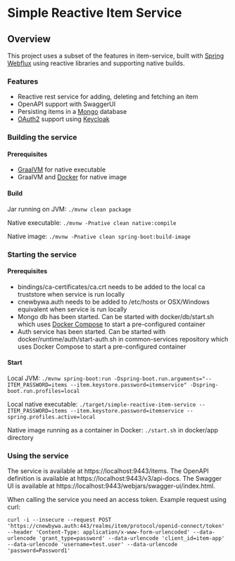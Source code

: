 # Simple Reactive Item Service

## Overview
This project uses a subset of the features in item-service, built with [Spring Webflux](https://docs.spring.io/spring-framework/reference/web/webflux.html) using reactive libraries and supporting native builds.

### Features
* Reactive rest service for adding, deleting and fetching an item
* OpenAPI support with SwaggerUI
* Persisting items in a [Mongo](https://www.mongodb.com/) database
* [OAuth2](https://oauth.net/2/) support using [Keycloak](https://www.keycloak.org/)

### Building the service

#### Prerequisites
* [GraalVM](https://www.graalvm.org/) for native executable
* GraalVM and [Docker](https://www.docker.com/) for native image

#### Build
Jar running on JVM: `./mvnw clean package`

Native executable: `./mvnw -Pnative clean native:compile`

Native image: `./mvnw -Pnative clean spring-boot:build-image`

### Starting the service

#### Prerequisites
* bindings/ca-certificates/ca.crt needs to be added to the local ca truststore when service is run locally
* cnewbywa.auth needs to be added to /etc/hosts or OSX/Windows equivalent when service is run locally
* Mongo db has been started. Can be started with docker/db/start.sh which uses [Docker Compose](https://docs.docker.com/compose/) to start a pre-configured container
* Auth service has been started. Can be started with docker/runtime/auth/start-auth.sh in common-services repository which uses Docker Compose to start a pre-configured container

#### Start
Local JVM: `./mvnw spring-boot:run -Dspring-boot.run.arguments="--ITEM_PASSWORD=items --item.keystore.password=itemservice" -Dspring-boot.run.profiles=local`

Local native executable: `./target/simple-reactive-item-service --ITEM_PASSWORD=items --item.keystore.password=itemservice --spring.profiles.active=local`

Native image running as a container in Docker: `./start.sh` in docker/app directory

### Using the service

The service is available at https://localhost:9443/items.
The OpenAPI definition is available at https://localhost:9443/v3/api-docs.
The Swagger UI is available at https://localhost:9443/webjars/swagger-ui/index.html.

When calling the service you need an access token. Example request using curl:

`curl -i --insecure --request POST 'https://cnewbywa.auth:443/realms/item/protocol/openid-connect/token' --header 'Content-Type: application/x-www-form-urlencoded' --data-urlencode 'grant_type=password' --data-urlencode 'client_id=item-app' --data-urlencode 'username=test.user' --data-urlencode 'password=Password1'`
